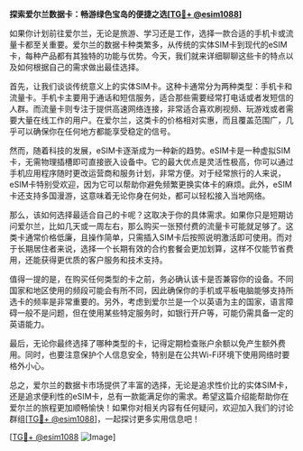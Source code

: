 **探索爱尔兰数据卡：畅游绿色宝岛的便捷之选[[TG💪+ @esim1088](https://t.me/s/esim1088)]**

如果你计划前往爱尔兰，无论是旅游、学习还是工作，选择一款合适的手机卡或流量卡都至关重要。爱尔兰的数据卡种类繁多，从传统的实体SIM卡到现代的eSIM卡，每种产品都有其独特的功能与优势。今天，我们就来详细聊聊这些卡的特点以及如何根据自己的需求做出最佳选择。

首先，让我们谈谈传统意义上的实体SIM卡。这种卡通常分为两种类型：手机卡和流量卡。手机卡主要用于通话和短信服务，适合那些需要经常打电话或者发短信的人群。而流量卡则专注于提供高速网络连接，非常适合喜欢刷视频、玩游戏或者需要大量在线工作的用户。在爱尔兰，这类卡的价格相对实惠，而且覆盖范围广，几乎可以确保你在任何地方都能享受稳定的信号。

然而，随着科技的发展，eSIM卡逐渐成为一种新的趋势。eSIM卡是一种虚拟SIM卡，无需物理插槽即可直接嵌入设备中。它的最大优点是灵活性极高，你可以通过手机应用程序随时更改运营商和服务计划，非常方便。对于经常旅行的人来说，eSIM卡特别受欢迎，因为它可以帮助你避免频繁更换实体卡的麻烦。此外，eSIM卡还支持多国漫游，这意味着无论你身在何处，都可以轻松接入当地网络。

那么，该如何选择最适合自己的卡呢？这取决于你的具体需求。如果你只是短期访问爱尔兰，比如几天或一周左右，那么购买一张预付费的流量卡可能就足够了。这类卡通常价格低廉，且操作简单，只需插入SIM卡后按照说明激活即可使用。而对于长期居住者来说，选择一个长期有效的合约套餐会更加划算，这样不仅能节省费用，还能获得更优质的客户服务和技术支持。

值得一提的是，在购买任何类型的卡之前，务必确认该卡是否兼容你的设备。不同国家和地区使用的频段可能会有所不同，因此确保你的手机或平板电脑能够支持所选卡的频率是非常重要的。另外，考虑到爱尔兰是一个以英语为主的国家，语言障碍一般不是问题，但在使用某些特定服务时，如银行开户等，可能仍需具备一定的英语能力。

最后，无论你最终选择了哪种类型的卡，记得定期检查账户余额以免产生额外费用。同时，也要注意保护个人信息安全，特别是在公共Wi-Fi环境下使用网络时要格外小心。

总之，爱尔兰的数据卡市场提供了丰富的选择，无论是追求性价比的实体SIM卡，还是追求便利性的eSIM卡，总有一款能满足你的需求。希望这篇介绍能帮助你在爱尔兰的旅程更加顺畅愉快！如果你对相关内容有任何疑问，欢迎加入我们的讨论群组[[TG💪+ @esim1088](https://t.me/s/esim1088)]，一起探讨更多实用信息吧！

[[TG💪+ @esim1088](https://t.me/s/esim1088) ![Image](https://i.postimg.cc/4NQfJmqS/Snipaste-2025-05-13-00-14-12.png)]